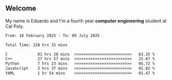 ## Welcome

 My name is Eduardo and I'm a fourth year **computer engineering** student at Cal Poly.

<!--START_SECTION:waka-->

```txt
From: 18 February 2025 - To: 09 July 2025

Total Time: 128 hrs 31 mins

C             81 hrs 28 mins  >>>>>>>>>>>>>>>>>>>>>>>>>   63.15 %
C++           27 hrs 57 mins  >>>>>>>>>>>>>>>>>>>>>>>>>   21.67 %
Python        7 hrs 23 mins   >>>>>>>>>>>>>>>>>>>>>>>>>   05.72 %
JavaScript    3 hrs 37 mins   >>>>>>>>>>>>>>>>>>>>>>>>>   02.82 %
YAML          1 hr 54 mins    >>>>>>>>>>>>>>>>>>>>>>>>>   01.47 %
```

<!--END_SECTION:waka-->

<!--
**lalog12/lalog12** is a ✨ _special_ ✨ repository because its `README.md` (this file) appears on your GitHub profile.

Here are some ideas to get you started:

- 🔭 I’m currently working on ...
- 🌱 I’m currently learning ...
- 👯 I’m looking to collaborate on ...
- 🤔 I’m looking for help with ...
- 💬 Ask me about ...
- 📫 How to reach me: ...
- 😄 Pronouns: ...
- ⚡ Fun fact: ...
-->
